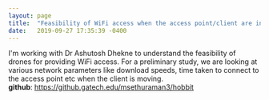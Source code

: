 ```yaml
---
layout: page
title:  "Feasibility of WiFi access when the access point/client are in Motion"
date:   2019-09-27 17:35:39 -0400
---
```

  
I'm working with Dr Ashutosh Dhekne to understand the feasibility of drones for providing WiFi access. For a preliminary study, we are looking at various network parameters like download speeds, time taken to connect to the access point etc when the client is moving.  
__github__: <https://github.gatech.edu/msethuraman3/hobbit>
